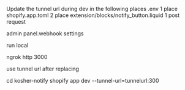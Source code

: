 Update the tunnel url during dev in the following places
.env 1 place
shopify.app.toml 2 place
extension/blocks/notify_button.liquid 1 post request

admin panel.webhook settings

run local

ngrok http 3000

use tunnel url after replacing

cd kosher-notify
shopify app dev --tunnel-url=tunnelurl:300
